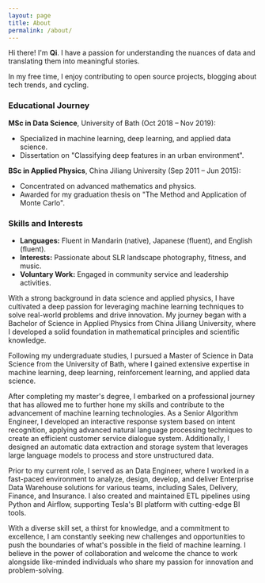 ```yaml
---
layout: page
title: About
permalink: /about/
---
```


Hi there! I'm **Qi**. I have a passion for understanding the nuances of data and translating them into meaningful stories.

In my free time, I enjoy contributing to open source projects, blogging about tech trends, and cycling.

### Educational Journey

**MSc in Data Science**, University of Bath (Oct 2018 – Nov 2019): 
- Specialized in machine learning, deep learning, and applied data science. 
- Dissertation on "Classifying deep features in an urban environment".
  
**BSc in Applied Physics**, China Jiliang University (Sep 2011 – Jun 2015):
 - Concentrated on advanced mathematics and physics. 
 - Awarded for my graduation thesis on "The Method and Application of Monte Carlo".

### Skills and Interests

- **Languages:** Fluent in Mandarin (native), Japanese (fluent), and English (fluent).
- **Interests:** Passionate about SLR landscape photography, fitness, and music.
- **Voluntary Work:** Engaged in community service and leadership activities.



With a strong background in data science and applied physics, I have cultivated a deep passion for leveraging machine learning techniques to solve real-world problems and drive innovation. My journey began with a Bachelor of Science in Applied Physics from China Jiliang University, where I developed a solid foundation in mathematical principles and scientific knowledge.

Following my undergraduate studies, I pursued a Master of Science in Data Science from the University of Bath, where I gained extensive expertise in machine learning, deep learning, reinforcement learning, and applied data science.

After completing my master's degree, I embarked on a professional journey that has allowed me to further hone my skills and contribute to the advancement of machine learning technologies. As a Senior Algorithm Engineer, I developed an interactive response system based on intent recognition, applying advanced natural language processing techniques to create an efficient customer service dialogue system. Additionally, I designed an automatic data extraction and storage system that leverages large language models to process and store unstructured data.

Prior to my current role, I served as an Data Engineer, where I worked in a fast-paced environment to analyze, design, develop, and deliver Enterprise Data Warehouse solutions for various teams, including Sales, Delivery, Finance, and Insurance. I also created and maintained ETL pipelines using Python and Airflow, supporting Tesla's BI platform with cutting-edge BI tools.

<!-- I processed raw data from scratch, including data acquisition and modeling. I built data pipelines using Kettle and Python, and leveraged SQL and Python to process and analyze large datasets. One of my notable projects involved developing a product profile and sentiment analysis system, which involved designing and optimizing end-to-end multi-classification and multi-task models using NLP machine learning algorithms.

Beyond my technical pursuits, I am a trilingual speaker, fluent in Mandarin (my native language), Japanese, and English. I actively engage in voluntary work, including leadership activities, and I am an experienced SLR landscape photographer with a keen eye for detail and a passion for capturing the beauty of the world around me. Additionally, I enjoy staying active through gym activities and indulging my creative side by singing and playing the guitar. -->

With a diverse skill set, a thirst for knowledge, and a commitment to excellence, I am constantly seeking new challenges and opportunities to push the boundaries of what's possible in the field of machine learning. I believe in the power of collaboration and welcome the chance to work alongside like-minded individuals who share my passion for innovation and problem-solving.
